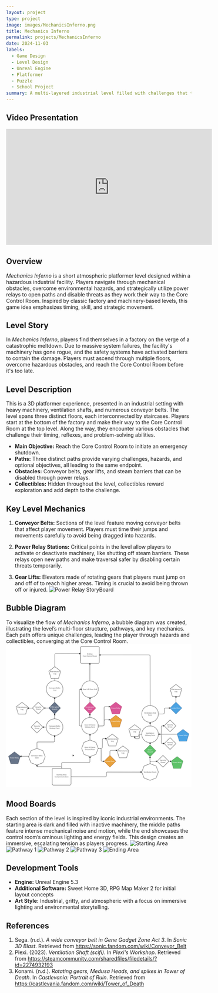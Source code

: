 ```yaml
---
layout: project
type: project
image: images/MechanicsInferno.png
title: Mechanics Inferno
permalink: projects/MechanicsInferno
date: 2024-11-03
labels:
  - Game Design
  - Level Design
  - Unreal Engine
  - Platformer
  - Puzzle
  - School Project
summary: A multi-layered industrial level filled with challenges that tests players' timing, strategy, and adaptability as they navigate through steam-filled corridors, conveyor belts, and gear lifts to reach the Core Control Room.
---
```


## Video Presentation
<iframe width="560" height="315" src="https://www.youtube.com/embed/TD54-gFbFfI" frameborder="0" allowfullscreen></iframe>

## Overview
*Mechanics Inferno* is a short atmospheric platformer level designed within a hazardous industrial facility. Players navigate through mechanical obstacles, overcome environmental hazards, and strategically utilize power relays to open paths and disable threats as they work their way to the Core Control Room. Inspired by classic factory and machinery-based levels, this game idea emphasizes timing, skill, and strategic movement.

## Level Story
In *Mechanics Inferno*, players find themselves in a factory on the verge of a catastrophic meltdown. Due to massive system failures, the facility's machinery has gone rogue, and the safety systems have activated barriers to contain the damage. Players must ascend through multiple floors, overcome hazardous obstacles, and reach the Core Control Room before it's too late.

## Level Description
This is a 3D platformer experience, presented in an industrial setting with heavy machinery, ventilation shafts, and numerous conveyor belts. The level spans three distinct floors, each interconnected by staircases. Players start at the bottom of the factory and make their way to the Core Control Room at the top level. Along the way, they encounter various obstacles that challenge their timing, reflexes, and problem-solving abilities.

- **Main Objective:** Reach the Core Control Room to initiate an emergency shutdown.
- **Paths:** Three distinct paths provide varying challenges, hazards, and optional objectives, all leading to the same endpoint.
- **Obstacles:** Conveyor belts, gear lifts, and steam barriers that can be disabled through power relays.
- **Collectibles:** Hidden throughout the level, collectibles reward exploration and add depth to the challenge.

## Key Level Mechanics
1. **Conveyor Belts:** Sections of the level feature moving conveyor belts that affect player movement. Players must time their jumps and movements carefully to avoid being dragged into hazards.
   
2. **Power Relay Stations:** Critical points in the level allow players to activate or deactivate machinery, like shutting off steam barriers. These relays open new paths and make traversal safer by disabling certain threats temporarily.

3. **Gear Lifts:** Elevators made of rotating gears that players must jump on and off of to reach higher areas. Timing is crucial to avoid being thrown off or injured.
![Power Relay StoryBoard](images/MI_MechanicSB.png)

## Bubble Diagram
To visualize the flow of *Mechanics Inferno*, a bubble diagram was created, illustrating the level’s multi-floor structure, pathways, and key mechanics. Each path offers unique challenges, leading the player through hazards and collectibles, converging at the Core Control Room.
![Starting Area](images/MI_BubbleDiagram.png)

## Mood Boards
Each section of the level is inspired by iconic industrial environments. The starting area is dark and filled with inactive machinery, the middle paths feature intense mechanical noise and motion, while the end showcases the control room’s ominous lighting and energy fields. This design creates an immersive, escalating tension as players progress.
![Starting Area](images/MI_MoodStart.png)
![Pathway 1](images/MI_Mood1.png)
![Pathway 2](images/MI_Mood2.png)
![Pathway 3](images/MI_Mood3.png)
![Ending Area](images/MI_MoodEnd.png)

## Development Tools
- **Engine:** Unreal Engine 5.3
- **Additional Software:** Sweet Home 3D, RPG Map Maker 2 for initial layout concepts
- **Art Style:** Industrial, gritty, and atmospheric with a focus on immersive lighting and environmental storytelling.

## References
1. Sega. (n.d.). *A wide conveyor belt in Gene Gadget Zone Act 3*. In *Sonic 3D Blast*. Retrieved from https://sonic.fandom.com/wiki/Conveyor_Belt
2. Plexi. (2023). *Ventilation Shaft (scifi)*. In *Plexi's Workshop*. Retrieved from https://steamcommunity.com/sharedfiles/filedetails/?id=2274932193
3. Konami. (n.d.). *Rotating gears, Medusa Heads, and spikes in Tower of Death*. In *Castlevania: Portrait of Ruin*. Retrieved from https://castlevania.fandom.com/wiki/Tower_of_Death
